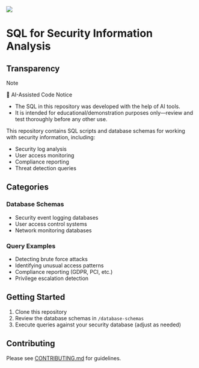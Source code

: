 <img src="https://img.shields.io/badge/AI_generated%20SQL-For%20educational%20use%20only-blue.svg"/>  

# SQL for Security Information Analysis

## Transparency

>[!NOTE]   
> 📌 AI-Assisted Code Notice  
> - The SQL in this repository was developed with the help of AI tools.  
> - It is intended for educational/demonstration purposes only—review and test thoroughly before any other use.  

This repository contains SQL scripts and database schemas for working with security information, including:

- Security log analysis
- User access monitoring
- Compliance reporting
- Threat detection queries

## Categories

### Database Schemas
- Security event logging databases
- User access control systems
- Network monitoring databases

### Query Examples
- Detecting brute force attacks
- Identifying unusual access patterns
- Compliance reporting (GDPR, PCI, etc.)
- Privilege escalation detection

## Getting Started

1. Clone this repository
2. Review the database schemas in `/database-schemas`
3. Execute queries against your security database (adjust as needed)

## Contributing

Please see [CONTRIBUTING.md](docs/CONTRIBUTING.md) for guidelines.


